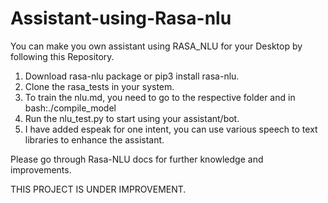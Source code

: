 # Assistant-using-Rasa-nlu
You can make you own assistant using RASA_NLU for your Desktop by following this Repository.


1. Download rasa-nlu package or pip3 install rasa-nlu.
2. Clone the rasa_tests in your system.
3. To train the nlu.md, you need to go to the respective folder and in bash:./compile_model
4. Run the nlu_test.py to start using your assistant/bot.
5. I have added espeak for one intent, you can use various speech to text libraries to enhance the assistant.



Please go through Rasa-NLU docs for further knowledge and improvements.


THIS PROJECT IS UNDER IMPROVEMENT.

